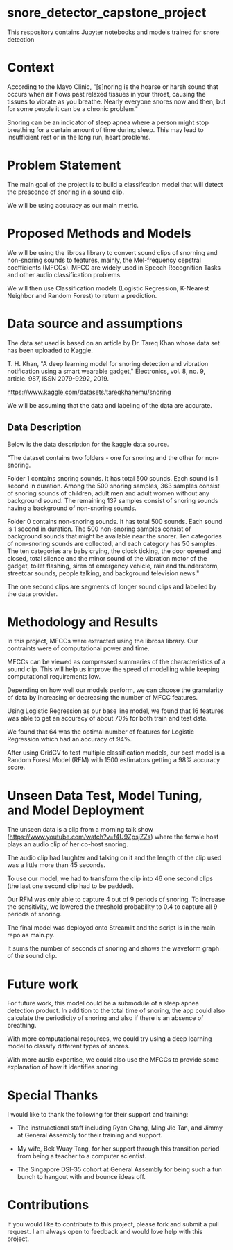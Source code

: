 # snore_detector_capstone_project
This respository contains Jupyter notebooks and models trained for snore detection

# Context

According to the Mayo Clinic, "[s]noring is the hoarse or harsh sound that occurs when air flows past relaxed tissues in your throat, causing the tissues to vibrate as you breathe. Nearly everyone snores now and then, but for some people it can be a chronic problem."

Snoring can be an indicator of sleep apnea where a person might stop breathing for a certain amount of time during sleep. This may lead to insufficient rest or in the long run, heart problems.

# Problem Statement

The main goal of the project is to build a classifcation model that will detect the prescence of snoring in a sound clip.

We will be using accuracy as our main metric.


# Proposed Methods and Models

We will be using the librosa library to convert sound clips of snorning and non-snoring sounds to features, mainly, the Mel-frequency cepstral coefficients (MFCCs). MFCC are widely used in Speech Recognition Tasks and other audio classification problems.

We will then use Classification models (Logistic Regression, K-Nearest Neighbor and Random Forest) to return a prediction.


# Data source and assumptions

The data set used is based on an article by Dr. Tareq Khan whose data set has been uploaded to Kaggle.

T. H. Khan, "A deep learning model for snoring detection and vibration notification using a smart wearable gadget," Electronics, vol. 8, no. 9, article. 987, ISSN 2079-9292, 2019.

https://www.kaggle.com/datasets/tareqkhanemu/snoring

We will be assuming that the data and labeling of the data are accurate.

## Data Description

Below is the data description for the kaggle data source.

"The dataset contains two folders - one for snoring and the other for non-snoring.

Folder 1 contains snoring sounds. It has total 500 sounds. Each sound is 1 second in duration.
Among the 500 snoring samples, 363 samples consist of snoring sounds of children, adult men and adult women without any background sound. The remaining 137 samples consist of snoring sounds having a background of non-snoring sounds.

Folder 0 contains non-snoring sounds. It has total 500 sounds. Each sound is 1 second in duration.
The 500 non-snoring samples consist of background sounds that might be available near the snorer. Ten categories of non-snoring sounds are collected, and each category has 50 samples. The ten categories are baby crying, the clock ticking, the door opened and closed, total silence and the minor sound of the vibration motor of the gadget, toilet flashing, siren of emergency vehicle, rain and thunderstorm, streetcar sounds, people talking, and background television news."

The one second clips are segments of longer sound clips and labelled by the data provider.

# Methodology and Results

In this project, MFCCs were extracted using the librosa library. Our contraints were of computational power and time.

MFCCs can be viewed as compressed summaries of the characteristics of a sound clip. This will help us improve the speed of modelling while keeping computational requirements low.

Depending on how well our models perform, we can choose the granularity of data by increasing or decreasing the number of MFCC features.

Using Logistic Regression as our base line model, we found that 16 features was able to get an accuracy of about 70% for both train and test data.

We found that 64 was the optimal number of features for Logistic Regression which had an accuracy of 94%.

After using GridCV to test multiple classification models, our best model is a Random Forest Model (RFM) with 1500 estimators getting a 98% accuracy score.

# Unseen Data Test, Model Tuning, and Model Deployment

The unseen data is a clip from a morning talk show (https://www.youtube.com/watch?v=f4U9ZpsjZZs) where the female host plays an audio clip of her co-host snoring.

The audio clip had laughter and talking on it and the length of the clip used was a little more than 45 seconds.

To use our model, we had to transform the clip into 46 one second clips (the last one second clip had to be padded).

Our RFM was only able to capture 4 out of 9 periods of snoring. To increase the sensitivity, we lowered the threshold probability to 0.4 to capture all 9 periods of snoring.

The final model was deployed onto Streamlit and the script is in the main repo as main.py.

It sums the number of seconds of snoring and shows the waveform graph of the sound clip.

# Future work

For future work, this model could be a submodule of a sleep apnea detection product. In addition to the total time of snoring, the app could also calculate the periodicity of snoring and also if there is an absence of breathing.

With more computational resources, we could try using a deep learning model to classify different types of snores.

With more audio expertise, we could also use the MFCCs to provide some explanation of how it identifies snoring.

# Special Thanks

I would like to thank the following for their support and training:

- The instruactional staff including Ryan Chang, Ming Jie Tan, and Jimmy at General Assembly for their training and support.

- My wife, Bek Wuay Tang, for her support through this transition period from being a teacher to a computer scientist.

- The Singapore DSI-35 cohort at General Assembly for being such a fun bunch to hangout with and bounce ideas off.

# Contributions
If you would like to contribute to this project, please fork and submit a pull request. I am always open to feedback and would love help with this project.
